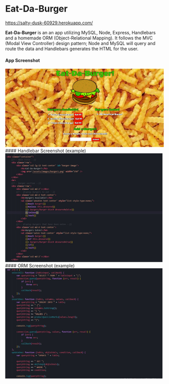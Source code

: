 # Eat-Da-Burger

https://salty-dusk-60929.herokuapp.com/

**Eat-Da-Burger** is an an app utilizing MySQL, Node, Express, Handlebars and a homemade ORM (Object-Relational Mapping).  It follows the MVC (Modal View Controller) design pattern; Node and MySQL will query and route the data and Handlebars generates the HTML for the user. 
#### App Screenshot 
<img src="/public/assets/images/screenshot.jpg" width = 800>
#### Handlebar Screenshot (example)
<img src="/public/assets/images/handlebarsSS.jpg" width = 500>
#### ORM Screenshot (example)
<img src="/public/assets/images/ormSS.jpg" width = 500>
